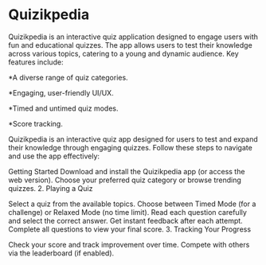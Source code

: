 # Quizikpedia
Quizikpedia is an interactive quiz application designed to engage users with fun and educational quizzes. The app allows users to test their knowledge across various topics, catering to a young and dynamic audience. Key features include:

*A diverse range of quiz categories.

*Engaging, user-friendly UI/UX.

*Timed and untimed quiz modes.

*Score tracking.

Quizikpedia is an interactive quiz app designed for users to test and expand their knowledge through engaging quizzes. Follow these steps to navigate and use the app effectively:

Getting Started
Download and install the Quizikpedia app (or access the web version). Choose your preferred quiz category or browse trending quizzes. 2. Playing a Quiz

Select a quiz from the available topics. Choose between Timed Mode (for a challenge) or Relaxed Mode (no time limit). Read each question carefully and select the correct answer. Get instant feedback after each attempt. Complete all questions to view your final score. 3. Tracking Your Progress

Check your score and track improvement over time. Compete with others via the leaderboard (if enabled).
